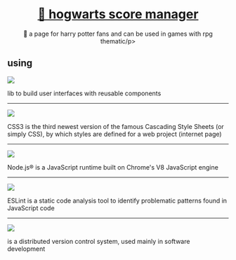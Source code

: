 
<h1 align="center">
    <a href=https://hogwarts-denovo.vercel.app/>🔗 hogwarts score manager</a>
</h1>
<p align="center">🚀 a page for harry potter fans and can be used in games with rpg thematic/p>

<h2>using</h2>
<img src="https://img.shields.io/badge/reactJS-using-green"/> <p align="left">lib to build user interfaces with reusable components</p>
<hr>
<img src="https://img.shields.io/badge/css3-using-green"/> <p align="left">CSS3 is the third newest version of the famous Cascading Style Sheets (or simply CSS), by which styles are defined for a web project (internet page)</p>
<hr>
<img src="https://img.shields.io/badge/node-using-green"/><p align="left">Node.js® is a JavaScript runtime built on Chrome's V8 JavaScript engine</p>
<hr>
<img src="https://img.shields.io/badge/eslint-using-green"/> <p align="left">ESLint is a static code analysis tool to identify problematic patterns found in JavaScript code</p>
<hr>
<img src="https://img.shields.io/badge/git-using-green"/> <p align="left">is a distributed version control system, used mainly in software development</p>
  
